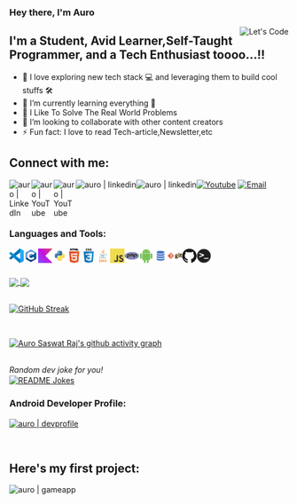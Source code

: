 ### Hey there, I'm Auro 

<img align="right" alt="Let's Code" src="https://media.giphy.com/media/fwbZnTftCXVocKzfxR/giphy.gif" />

## I'm a Student, Avid Learner,Self-Taught Programmer, and a Tech Enthusiast toooo...!!

- 💫 I love exploring new tech stack 💻 and leveraging them to build cool stuffs 🛠️
- 🌱 I’m currently learning everything 🤣
- 🧐 I Like To Solve The Real World Problems
- 👯 I’m looking to collaborate with other content creators
- ⚡ Fun fact: I love to read Tech-article,Newsletter,etc



## Connect with me:

[<img align="left" alt="auro | LinkedIn" width="40px" src="https://img.icons8.com/external-justicon-lineal-color-justicon/64/000000/external-linkedin-social-media-justicon-lineal-color-justicon.png" />][linkedin]
[<img align="left" width="40px" alt="auro | YouTube" width="22px" src="https://img.icons8.com/external-justicon-lineal-color-justicon/64/000000/external-youtube-social-media-justicon-lineal-color-justicon.png" />][youtube]
[<img align="left" width="40px" alt="auro | YouTube" width="22px" src="https://img.icons8.com/ios-filled/150/000000/medium-logo.png" />][medium]
<a href="https://www.youtube.com/channel/UCVSUrrpas1belTDN6QyxfuA/featured"><img alt="Youtube" src="https://img.shields.io/badge/Youtube-Surajitas%20Creations-red?style=plastic&logo=Youtube"></a>
[<img align="left" alt="auro | linkedin"  src="https://img.shields.io/badge/Linkedin-Auro%20Saswat%20Raj-3498db?style=plastic&logo=Linkedin" />][linkedin]
<a href="mailto:aurosaswat@gmail.com"><img alt="Email" src="https://img.shields.io/badge/Email-aurosaswat@gmail.com-blue?style=plastic&logo=Gmail"></a>
[<img align="left" alt="auro | linkedin"  src="https://img.shields.io/badge/Medium-aurosaswatraj-000000?style=plastic&logo=Medium" />][medium]

<br/>
<br/>



### Languages and Tools:

<img align="left" alt="Visual Studio Code" width="26px" src="https://raw.githubusercontent.com/github/explore/80688e429a7d4ef2fca1e82350fe8e3517d3494d/topics/visual-studio-code/visual-studio-code.png" />
<img align="left" alt="C" width="26px" src="https://raw.githubusercontent.com/github/explore/78df643247d429f6cc873026c0622819ad797942/topics/c/c.png" />


<img align="left" alt="Kotlin" width="26px" src="https://raw.githubusercontent.com/github/explore/78df643247d429f6cc873026c0622819ad797942/topics/kotlin/kotlin.png" />
<img align="left" alt="python" width="26px" src="https://raw.githubusercontent.com/github/explore/78df643247d429f6cc873026c0622819ad797942/topics/python/python.png" />
<img align="left" alt="HTML5" width="26px" src="https://raw.githubusercontent.com/github/explore/80688e429a7d4ef2fca1e82350fe8e3517d3494d/topics/html/html.png" />
<img align="left" alt="CSS3" width="26px" src="https://raw.githubusercontent.com/github/explore/80688e429a7d4ef2fca1e82350fe8e3517d3494d/topics/css/css.png" />
<img align="left" alt="Java" width="26px" src="https://raw.githubusercontent.com/github/explore/80688e429a7d4ef2fca1e82350fe8e3517d3494d/topics/java/java.png" />
<img align="left" alt="JavaScript" width="26px" src="https://raw.githubusercontent.com/github/explore/80688e429a7d4ef2fca1e82350fe8e3517d3494d/topics/javascript/javascript.png" />
<img align="left" alt="php" width="26px" src="https://raw.githubusercontent.com/github/explore/78df643247d429f6cc873026c0622819ad797942/topics/php/php.png" />
<img align="left" alt="Android" width="26px" src="https://raw.githubusercontent.com/github/explore/78df643247d429f6cc873026c0622819ad797942/topics/android/android.png" />
<img align="left" alt="SQL" width="26px" src="https://raw.githubusercontent.com/github/explore/80688e429a7d4ef2fca1e82350fe8e3517d3494d/topics/sql/sql.png" />
<img align="left" alt="Git" width="26px" src="https://raw.githubusercontent.com/github/explore/80688e429a7d4ef2fca1e82350fe8e3517d3494d/topics/git/git.png" />
<img align="left" alt="GitHub" width="26px" src="https://raw.githubusercontent.com/github/explore/78df643247d429f6cc873026c0622819ad797942/topics/github/github.png" />
<img align="left" alt="Terminal" width="26px" src="https://raw.githubusercontent.com/github/explore/80688e429a7d4ef2fca1e82350fe8e3517d3494d/topics/terminal/terminal.png" /> 
<br />
<br />

<br/>



<a href="https://github.com/geeky-auro">
  <img height="180em" align="center" src="https://github-readme-stats.vercel.app/api?username=geeky-auro&theme=great-gatsby&show_icons=true" />
</a>
<a href="https://github.com/geeky-auro">
  <img height="180em" align="center" src="https://github-readme-stats.vercel.app/api/top-langs/?username=geeky-auro&theme=great-gatsby&layout=compact" />
</a>
<br/>
<br/>

[![GitHub Streak](https://github-readme-streak-stats.herokuapp.com/?user=geeky-auro&theme=great-gatsby)](https://github.com/geeky-auro)

<br/>

[![Auro Saswat Raj's github activity graph](https://activity-graph.herokuapp.com/graph?username=geeky-auro&theme=react-dark)](https://github.com/geeky-auro)
<br/>
</br>




<i>Random dev joke for you!</i><br>
<a href="https://readme-jokes.vercel.app"><img align="center" src="https://readme-jokes.vercel.app/api" alt="README Jokes"></a>

### Android Developer Profile:
[<img align="center" alt="auro | devprofile" src="https://img.icons8.com/external-soft-fill-juicy-fish/120/000000/external-male-coding-and-development-soft-fill-soft-fill-juicy-fish.png" />][devprofile]


<br/>

## Here's my first project:
[<img align="left" alt="auro | gameapp" width="200px" src="https://play-lh.googleusercontent.com/RbBcyjDiqCSMP7lk2SmsBu3FKGX7r8K_z7MfjAGJF40l9rYI0MQA7mNnxFthrk-nP_8=s180-rw" />][androidapp]

<br/>
<br/>





[devprofile]: https://play.google.com/store/apps/dev?id=8184469226033279259
[youtube]: https://www.youtube.com/channel/UCVSUrrpas1belTDN6QyxfuA/featured
[instagram]: https://www.instagram.com/the_impatientcat.pie/
[linkedin]: https://www.linkedin.com/in/auro-saswat-raj-9bba80224
[androidapp]: https://play.google.com/store/apps/details?id=com.AuroSaswatRaj.noughtsandcrosses
[telegram]: https://t.me/The_impatientCat
[medium]: https://medium.com/@aurosaswatraj
